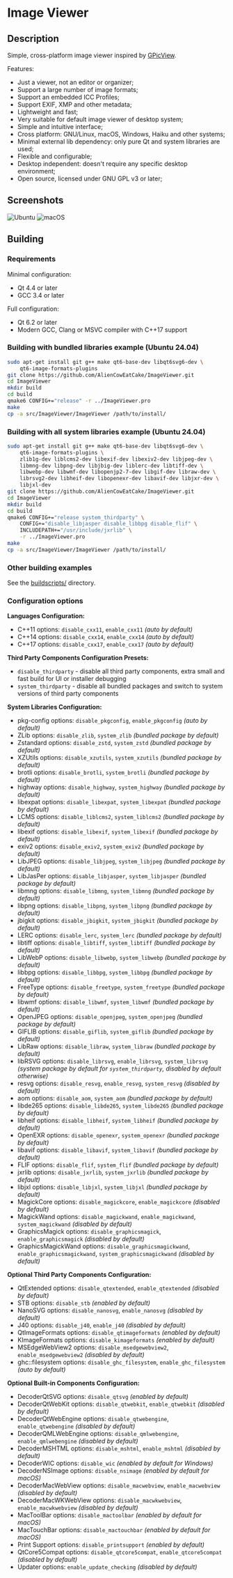 # Image Viewer

## Description

Simple, cross-platform image viewer inspired by [GPicView](http://lxde.sourceforge.net/gpicview/).

Features:
* Just a viewer, not an editor or organizer;
* Support a large number of image formats;
* Support an embedded ICC Profiles;
* Support EXIF, XMP and other metadata;
* Lightweight and fast;
* Very suitable for default image viewer of desktop system;
* Simple and intuitive interface;
* Cross platform: GNU/Linux, macOS, Windows, Haiku and other systems;
* Minimal external lib dependency: only pure Qt and system libraries are used;
* Flexible and configurable;
* Desktop independent: doesn't require any specific desktop environment;
* Open source, licensed under GNU GPL v3 or later;

## Screenshots

![Ubuntu](img/Ubuntu.png)
![macOS](img/macOS.png)

## Building

### Requirements

Minimal configuration:
* Qt 4.4 or later
* GCC 3.4 or later

Full configuration:
* Qt 6.2 or later
* Modern GCC, Clang or MSVC compiler with C++17 support

### Building with bundled libraries example (Ubuntu 24.04)

```bash
sudo apt-get install git g++ make qt6-base-dev libqt6svg6-dev \
    qt6-image-formats-plugins
git clone https://github.com/AlienCowEatCake/ImageViewer.git
cd ImageViewer
mkdir build
cd build
qmake6 CONFIG+="release" -r ../ImageViewer.pro
make
cp -a src/ImageViewer/ImageViewer /path/to/install/
```

### Building with all system libraries example (Ubuntu 24.04)

```bash
sudo apt-get install git g++ make qt6-base-dev libqt6svg6-dev \
    qt6-image-formats-plugins \
    zlib1g-dev liblcms2-dev libexif-dev libexiv2-dev libjpeg-dev \
    libmng-dev libpng-dev libjbig-dev liblerc-dev libtiff-dev \
    libwebp-dev libwmf-dev libopenjp2-7-dev libgif-dev libraw-dev \
    librsvg2-dev libheif-dev libopenexr-dev libavif-dev libjxr-dev \
    libjxl-dev
git clone https://github.com/AlienCowEatCake/ImageViewer.git
cd ImageViewer
mkdir build
cd build
qmake6 CONFIG+="release system_thirdparty" \
    CONFIG+="disable_libjasper disable_libbpg disable_flif" \
    INCLUDEPATH+="/usr/include/jxrlib" \
    -r ../ImageViewer.pro
make
cp -a src/ImageViewer/ImageViewer /path/to/install/
```

### Other building examples

See the [buildscripts/](buildscripts/) directory.

### Configuration options

**Languages Configuration:**
* C++11 options: `disable_cxx11`, `enable_cxx11` *(auto by default)*
* C++14 options: `disable_cxx14`, `enable_cxx14` *(auto by default)*
* C++17 options: `disable_cxx17`, `enable_cxx17` *(auto by default)*

**Third Party Components Configuration Presets:**
* `disable_thirdparty` - disable all third party components, extra small and fast build for UI or installer debugging
* `system_thirdparty` - disable all bundled packages and switch to system versions of third party components

**System Libraries Configuration:**
* pkg-config options: `disable_pkgconfig`, `enable_pkgconfig` *(auto by default)*
* ZLib options: `disable_zlib`, `system_zlib` *(bundled package by default)*
* Zstandard options: `disable_zstd`, `system_zstd` *(bundled package by default)*
* XZUtils options: `disable_xzutils`, `system_xzutils` *(bundled package by default)*
* brotli options: `disable_brotli`, `system_brotli` *(bundled package by default)*
* highway options: `disable_highway`, `system_highway` *(bundled package by default)*
* libexpat options: `disable_libexpat`, `system_libexpat` *(bundled package by default)*
* LCMS options: `disable_liblcms2`, `system_liblcms2` *(bundled package by default)*
* libexif options: `disable_libexif`, `system_libexif` *(bundled package by default)*
* exiv2 options: `disable_exiv2`, `system_exiv2` *(bundled package by default)*
* LibJPEG options: `disable_libjpeg`, `system_libjpeg` *(bundled package by default)*
* LibJasPer options: `disable_libjasper`, `system_libjasper` *(bundled package by default)*
* libmng options: `disable_libmng`, `system_libmng` *(bundled package by default)*
* libpng options: `disable_libpng`, `system_libpng` *(bundled package by default)*
* jbigkit options: `disable_jbigkit`, `system_jbigkit` *(bundled package by default)*
* LERC options: `disable_lerc`, `system_lerc` *(bundled package by default)*
* libtiff options: `disable_libtiff`, `system_libtiff` *(bundled package by default)*
* LibWebP options: `disable_libwebp`, `system_libwebp` *(bundled package by default)*
* libbpg options: `disable_libbpg`, `system_libbpg` *(bundled package by default)*
* FreeType options: `disable_freetype`, `system_freetype` *(bundled package by default)*
* libwmf options: `disable_libwmf`, `system_libwmf` *(bundled package by default)*
* OpenJPEG options: `disable_openjpeg`, `system_openjpeg` *(bundled package by default)*
* GIFLIB options: `disable_giflib`, `system_giflib` *(bundled package by default)*
* LibRaw options: `disable_libraw`, `system_libraw` *(bundled package by default)*
* libRSVG options: `disable_librsvg`, `enable_librsvg`, `system_librsvg` *(system package by default for `system_thirdparty`, disabled by default otherwise)*
* resvg options: `disable_resvg`, `enable_resvg`, `system_resvg` *(disabled by default)*
* aom options: `disable_aom`, `system_aom` *(bundled package by default)*
* libde265 options: `disable_libde265`, `system_libde265` *(bundled package by default)*
* libheif options: `disable_libheif`, `system_libheif` *(bundled package by default)*
* OpenEXR options: `disable_openexr`, `system_openexr` *(bundled package by default)*
* libavif options: `disable_libavif`, `system_libavif` *(bundled package by default)*
* FLIF options: `disable_flif`, `system_flif` *(bundled package by default)*
* jxrlib options: `disable_jxrlib`, `system_jxrlib` *(bundled package by default)*
* libjxl options: `disable_libjxl`, `system_libjxl` *(bundled package by default)*
* MagickCore options: `disable_magickcore`, `enable_magickcore` *(disabled by default)*
* MagickWand options: `disable_magickwand`, `enable_magickwand`, `system_magickwand` *(disabled by default)*
* GraphicsMagick options: `disable_graphicsmagick`, `enable_graphicsmagick` *(disabled by default)*
* GraphicsMagickWand options: `disable_graphicsmagickwand`, `enable_graphicsmagickwand`, `system_graphicsmagickwand` *(disabled by default)*

**Optional Third Party Components Configuration:**
* QtExtended options: `disable_qtextended`, `enable_qtextended` *(disabled by default)*
* STB options: `disable_stb` *(enabled by default)*
* NanoSVG options: `disable_nanosvg`, `enable_nanosvg` *(disabled by default)*
* J40 options: `disable_j40`, `enable_j40` *(disabled by default)*
* QtImageFormats options: `disable_qtimageformats` *(enabled by default)*
* KImageFormats options: `disable_kimageformats` *(enabled by default)*
* MSEdgeWebView2 options: `disable_msedgewebview2`, `enable_msedgewebview2` *(disabled by default)*
* ghc::filesystem options: `disable_ghc_filesystem`, `enable_ghc_filesystem` *(auto by default)*

**Optional Built-in Components Configuration:**
* DecoderQtSVG options: `disable_qtsvg` *(enabled by default)*
* DecoderQtWebKit options: `disable_qtwebkit`, `enable_qtwebkit` *(disabled by default)*
* DecoderQtWebEngine options: `disable_qtwebengine`, `enable_qtwebengine` *(disabled by default)*
* DecoderQMLWebEngine options: `disable_qmlwebengine`, `enable_qmlwebengine` *(disabled by default)*
* DecoderMSHTML options: `disable_mshtml`, `enable_mshtml` *(disabled by default)*
* DecoderWIC options: `disable_wic` *(enabled by default for Windows)*
* DecoderNSImage options: `disable_nsimage` *(enabled by default for macOS)*
* DecoderMacWebView options: `disable_macwebview`, `enable_macwebview` *(disabled by default)*
* DecoderMacWKWebView options: `disable_macwkwebview`, `enable_macwkwebview` *(disabled by default)*
* MacToolBar options: `disable_mactoolbar` *(enabled by default for macOS)*
* MacTouchBar options: `disable_mactouchbar` *(enabled by default for macOS)*
* Print Support options: `disable_printsupport` *(enabled by default)*
* QtCore5Compat options: `disable_qtcore5compat`, `enable_qtcore5compat` *(disabled by default)*
* Updater options: `enable_update_checking` *(disabled by default)*

